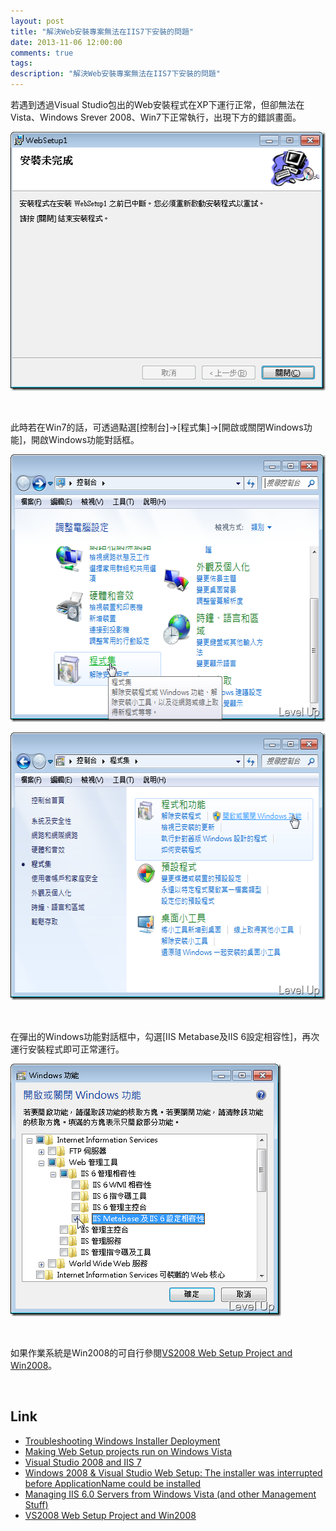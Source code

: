 ```yaml
---
layout: post
title: "解決Web安裝專案無法在IIS7下安裝的問題"
date: 2013-11-06 12:00:00
comments: true
tags: 
description: "解決Web安裝專案無法在IIS7下安裝的問題"
---
```

<p>若遇到透過Visual Studio包出的Web安裝程式在XP下運行正常，但卻無法在Vista、Windows Srever 2008、Win7下正常執行，出現下方的錯誤畫面。</p>  <p><img style="border-bottom: 0px; border-left: 0px; display: inline; border-top: 0px; border-right: 0px" title="image" border="0" alt="image" src="\images\posts\50ea14c4-3f55-41e8-a568-3a4a0aee86ff\image_thumb.png" width="507" height="414" /></a> </p>  <p> </p>  <p>此時若在Win7的話，可透過點選[控制台]→[程式集]→[開啟或關閉Windows功能]，開啟Windows功能對話框。</p>  <p><a href="http://files.dotblogs.com.tw/larrynung/1006/2559f707b3ad_1461C/image_6.png"><img style="border-bottom: 0px; border-left: 0px; display: inline; border-top: 0px; border-right: 0px" title="image" border="0" alt="image" src="\images\posts\50ea14c4-3f55-41e8-a568-3a4a0aee86ff\image_thumb_2.png" width="565" height="428" /></a> </p>  <p><a href="http://files.dotblogs.com.tw/larrynung/1006/2559f707b3ad_1461C/image_8.png"><img style="border-bottom: 0px; border-left: 0px; display: inline; border-top: 0px; border-right: 0px" title="image" border="0" alt="image" src="\images\posts\50ea14c4-3f55-41e8-a568-3a4a0aee86ff\image_thumb_3.png" width="565" height="428" /></a> </p>  <p> </p>  <p>在彈出的Windows功能對話框中，勾選[IIS Metabase及IIS 6設定相容性]，再次運行安裝程式即可正常運行。</p>  <p><a href="http://files.dotblogs.com.tw/larrynung/1006/2559f707b3ad_1461C/image_10.png"><img style="border-bottom: 0px; border-left: 0px; display: inline; border-top: 0px; border-right: 0px" title="image" border="0" alt="image" src="\images\posts\50ea14c4-3f55-41e8-a568-3a4a0aee86ff\image_thumb_4.png" width="433" height="404" /></a> </p>  <p> </p>  <p>如果作業系統是Win2008的可自行參閱<a href="http://www.galcho.com/Blog/PermaLink.aspx?guid=a22cbe3d-333e-4b15-b61a-aa6675c8ec27" target="_blank">VS2008 Web Setup Project and Win2008</a>。</p>  <p> </p>  <h2>Link</h2>  <ul>   <li><a href="http://msdn.microsoft.com/en-us/library/kz0ke5xt(vs.80).aspx" target="_blank">Troubleshooting Windows Installer Deployment</a></li>    <li><a href="http://lvildosola.blogspot.com/2007/07/making-web-setup-projects-run-on.html" target="_blank">Making Web Setup projects run on Windows Vista</a></li>    <li><a href="http://blog.dragonsoft.us/2009/01/02/visual-studio-2008-and-iis-7/" target="_blank">Visual Studio 2008 and IIS 7</a></li>    <li><a href="http://www.nerdpad.com/asp-net/windows-2008-visual-studio-web-setup-the-installer-was-interrupted-before-applicationname-could-be-installed" target="_blank">Windows 2008 &amp; Visual Studio Web Setup: The installer was interrupted before ApplicationName could be installed</a></li>    <li><a href="http://blogs.iis.net/chrisad/archive/2007/01/03/managing-iis-6-0-servers-from-windows-vista-and-other-management-stuff.aspxhttp://blogs.iis.net/chrisad/archive/2007/01/03/managing-iis-6-0-servers-from-windows-vista-and-other-management-stuff.aspx" target="_blank">Managing IIS 6.0 Servers from Windows Vista (and other Management Stuff)</a></li>    <li><a href="http://www.galcho.com/Blog/PermaLink.aspx?guid=a22cbe3d-333e-4b15-b61a-aa6675c8ec27" target="_blank">VS2008 Web Setup Project and Win2008</li> </ul>